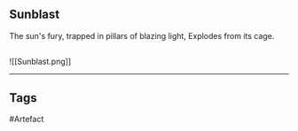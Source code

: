 ## Sunblast
The sun's fury, trapped
in pillars of blazing light,
Explodes from its cage.
## 
![[Sunblast.png]]

---
## Tags
#Artefact